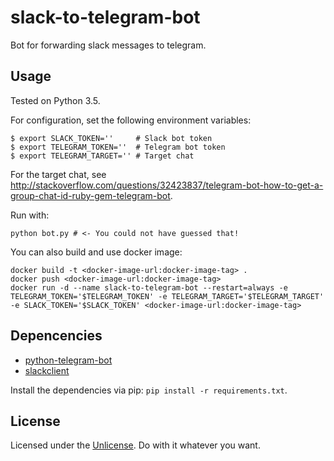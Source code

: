 # slack-to-telegram-bot
Bot for forwarding slack messages to telegram.

## Usage
Tested on Python 3.5.

For configuration, set the following environment variables:
```
$ export SLACK_TOKEN=''     # Slack bot token
$ export TELEGRAM_TOKEN=''  # Telegram bot token
$ export TELEGRAM_TARGET='' # Target chat
```
For the target chat, see http://stackoverflow.com/questions/32423837/telegram-bot-how-to-get-a-group-chat-id-ruby-gem-telegram-bot.

Run with:
```
python bot.py # <- You could not have guessed that!
```
You can also build and use docker image:
```
docker build -t <docker-image-url:docker-image-tag> .
docker push <docker-image-url:docker-image-tag>
docker run -d --name slack-to-telegram-bot --restart=always -e TELEGRAM_TOKEN='$TELEGRAM_TOKEN' -e TELEGRAM_TARGET='$TELEGRAM_TARGET' -e SLACK_TOKEN='$SLACK_TOKEN' <docker-image-url:docker-image-tag>
```

## Depencencies
- [python-telegram-bot](https://github.com/python-telegram-bot/python-telegram-bot)
- [slackclient](https://github.com/slackapi/python-slackclient)

Install the dependencies via pip: `pip install -r requirements.txt`.

## License
Licensed under the [Unlicense](http://unlicense.org/).
Do with it whatever you want.
